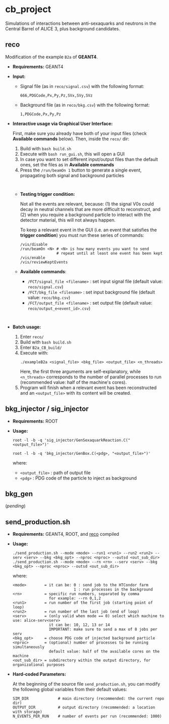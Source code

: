 **cb_project**
==============

Simulations of interactions between anti-sexaquarks and neutrons in the Central Barrel of ALICE 3, plus background candidates.

## **reco**

  Modification of the example `B2a` of **GEANT4**.

* **Requirements:** GEANT4

* **Input:**

  * Signal file (as in `reco/signal.csv`) with the following format:

    ```
    666,PDGCode,Px,Py,Pz,SVx,SVy,SVz
    ```

  * Background file (as in `reco/bkg.csv`) with the following format:

    ```
    1,PDGCode,Px,Py,Pz
    ```

* **Interactive usage via Graphical User Interface:**

  First, make sure you already have both of your input files (check **Available commands** below). Then, inside the `reco/` dir:

  1. Build with `bash build.sh`
  2. Execute with `bash run_gui.sh`, this will open a GUI
  3. In case you want to set different input/output files than the default ones, set the files as in **Available commands**
  4. Press the `/run/beamOn 1` button to generate a single event, propagating both signal and background particles

  ` `
  * **Testing trigger condition:**

    Not all the events are relevant, because: (1) the signal V0s could decay in neutral channels that are more difficult to reconstruct, and (2) when you require a background particle to interact with the detector material, this will not always happen.

    To keep a relevant event in the GUI (i.e. an event that satisfies the **trigger condition**) you must run these series of commands:

    ```
    /vis/disable
    /run/beamOn <N> # <N> is how many events you want to send
                    # repeat until at least one event has been kept
    /vis/enable
    /vis/reviewKeptEvents
    ```

  * **Available commands**:

    * `/FCT/signal_file <filename>` : set input signal file (default value: `reco/signal.csv`)
    * `/FCT/bkg_file <filename>` : set input background file  (default value: `reco/bkg.csv`)
    * `/FCT/output_file <filename>` : set output file  (default value: `reco/output_e<event_id>.csv`)

` `
* **Batch usage:**

  1. Enter `reco/`
  2. Build with `bash build.sh`
  3. Enter `B2a_CB_build/`
  4. Execute with:
     ```
     ./exampleB2a <signal_file> <bkg_file> <output_file> <n_threads>
     ```
     Here, the first three arguments are self-explanatory, while `<n_threads>` corresponds to the number of parallel processes to run (recommended value: half of the machine's cores).
  5. Program will finish when a relevant event has been reconstructed and an `<output_file>` with its content will be created.

## **bkg_injector** / **sig_injector**

* **Requirements:** ROOT

* **Usage:**

  `root -l -b -q 'sig_injector/GenSexaquarkReaction.C("<output_file>")'`

  `root -l -b -q 'bkg_injector/GenBox.C(<pdg>, "<output_file>")'`

  where:
  * `<output_file>` : path of output file
  * `<pdg>` : PDG code of the particle to inject as background

## **bkg_gen**

  (_pending_)

## **send_production.sh**

* **Requirements:** GEANT4, ROOT, and [reco](#reco) compiled

* **Usage:**

  ```
  ./send_production.sh --mode <mode> --run1 <run1> --run2 <run2> --serv <serv> --bkg <bkg_opt> --nproc <nproc> --outsd <out_sub_dir>
  ./send_production.sh --mode <mode> --rn <rn> --serv <serv> --bkg <bkg_opt> --nproc <nproc> --outsd <out_sub_dir>
  ```

  where:
  ```
  <mode>        = it can be: 0 : send job to the HTCondor farm
                             1 : run processes in the background
  <rn>          = specific run numbers, separated by comma
                  for example: --rn 0,1,2
  <run1>        = run number of the first job (starting point of loop)
  <run2>        = run number of the last job (end of loop)
  <serv>        = (only valid when mode == 0) select which machine to use: alice-serv<serv>
                  it can be: 10, 12, 13 or 14
                  IMPORTANT: make sure to send a max of 8 jobs per serv
  <bkg_opt>     = choose PDG code of injected background particle
  <nproc>       = (optional) number of processes to be running simultaneously
                  default value: half of the available cores on the machine
  <out_sub_dir> = subdirectory within the output directory, for organizational purposes
  ```

* **Hard-coded Parameters:**

  At the beginning of the source file `send_production.sh`, you can modify the following global variables from their default values:

  ```
  SIM_DIR             # main directory (recommended: the current repo dir)
  OUTPUT_DIR          # output directory (recommended: a location with storage)
  N_EVENTS_PER_RUN    # number of events per run (recommended: 1000)
  ```
